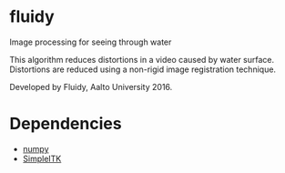 # fluidy
Image processing for seeing through water

This algorithm reduces distortions in a video caused by water surface. Distortions are reduced using a non-rigid image registration technique.

Developed by Fluidy, Aalto University 2016.

# Dependencies
- [numpy](http://www.numpy.org/)
- [SimpleITK](http://www.simpleitk.org/)


